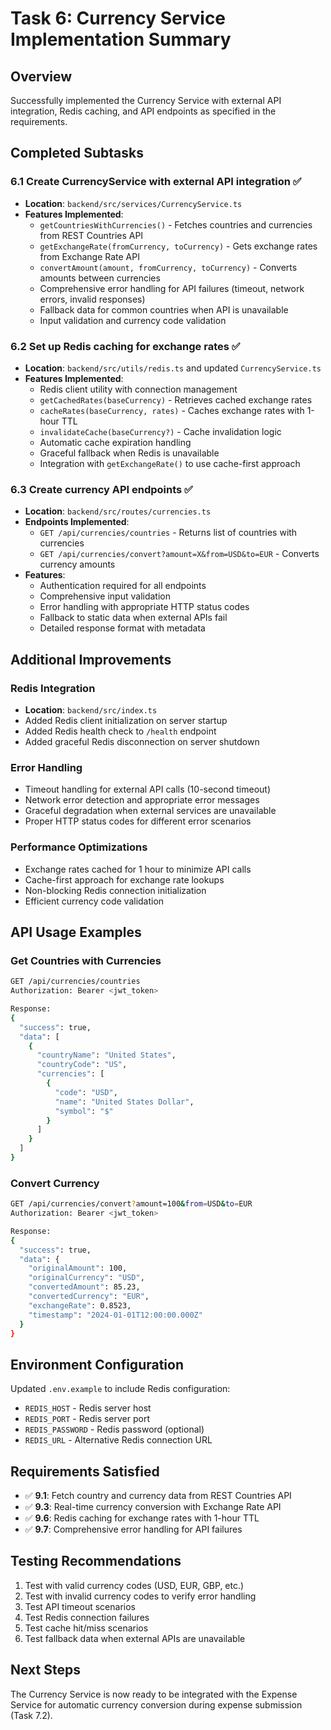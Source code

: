 # Task 6: Currency Service Implementation Summary

## Overview
Successfully implemented the Currency Service with external API integration, Redis caching, and API endpoints as specified in the requirements.

## Completed Subtasks

### 6.1 Create CurrencyService with external API integration ✅
- **Location**: `backend/src/services/CurrencyService.ts`
- **Features Implemented**:
  - `getCountriesWithCurrencies()` - Fetches countries and currencies from REST Countries API
  - `getExchangeRate(fromCurrency, toCurrency)` - Gets exchange rates from Exchange Rate API
  - `convertAmount(amount, fromCurrency, toCurrency)` - Converts amounts between currencies
  - Comprehensive error handling for API failures (timeout, network errors, invalid responses)
  - Fallback data for common countries when API is unavailable
  - Input validation and currency code validation

### 6.2 Set up Redis caching for exchange rates ✅
- **Location**: `backend/src/utils/redis.ts` and updated `CurrencyService.ts`
- **Features Implemented**:
  - Redis client utility with connection management
  - `getCachedRates(baseCurrency)` - Retrieves cached exchange rates
  - `cacheRates(baseCurrency, rates)` - Caches exchange rates with 1-hour TTL
  - `invalidateCache(baseCurrency?)` - Cache invalidation logic
  - Automatic cache expiration handling
  - Graceful fallback when Redis is unavailable
  - Integration with `getExchangeRate()` to use cache-first approach

### 6.3 Create currency API endpoints ✅
- **Location**: `backend/src/routes/currencies.ts`
- **Endpoints Implemented**:
  - `GET /api/currencies/countries` - Returns list of countries with currencies
  - `GET /api/currencies/convert?amount=X&from=USD&to=EUR` - Converts currency amounts
- **Features**:
  - Authentication required for all endpoints
  - Comprehensive input validation
  - Error handling with appropriate HTTP status codes
  - Fallback to static data when external APIs fail
  - Detailed response format with metadata

## Additional Improvements

### Redis Integration
- **Location**: `backend/src/index.ts`
- Added Redis client initialization on server startup
- Added Redis health check to `/health` endpoint
- Added graceful Redis disconnection on server shutdown

### Error Handling
- Timeout handling for external API calls (10-second timeout)
- Network error detection and appropriate error messages
- Graceful degradation when external services are unavailable
- Proper HTTP status codes for different error scenarios

### Performance Optimizations
- Exchange rates cached for 1 hour to minimize API calls
- Cache-first approach for exchange rate lookups
- Non-blocking Redis connection initialization
- Efficient currency code validation

## API Usage Examples

### Get Countries with Currencies
```bash
GET /api/currencies/countries
Authorization: Bearer <jwt_token>

Response:
{
  "success": true,
  "data": [
    {
      "countryName": "United States",
      "countryCode": "US",
      "currencies": [
        {
          "code": "USD",
          "name": "United States Dollar",
          "symbol": "$"
        }
      ]
    }
  ]
}
```

### Convert Currency
```bash
GET /api/currencies/convert?amount=100&from=USD&to=EUR
Authorization: Bearer <jwt_token>

Response:
{
  "success": true,
  "data": {
    "originalAmount": 100,
    "originalCurrency": "USD",
    "convertedAmount": 85.23,
    "convertedCurrency": "EUR",
    "exchangeRate": 0.8523,
    "timestamp": "2024-01-01T12:00:00.000Z"
  }
}
```

## Environment Configuration
Updated `.env.example` to include Redis configuration:
- `REDIS_HOST` - Redis server host
- `REDIS_PORT` - Redis server port  
- `REDIS_PASSWORD` - Redis password (optional)
- `REDIS_URL` - Alternative Redis connection URL

## Requirements Satisfied
- ✅ **9.1**: Fetch country and currency data from REST Countries API
- ✅ **9.3**: Real-time currency conversion with Exchange Rate API
- ✅ **9.6**: Redis caching for exchange rates with 1-hour TTL
- ✅ **9.7**: Comprehensive error handling for API failures

## Testing Recommendations
1. Test with valid currency codes (USD, EUR, GBP, etc.)
2. Test with invalid currency codes to verify error handling
3. Test API timeout scenarios
4. Test Redis connection failures
5. Test cache hit/miss scenarios
6. Test fallback data when external APIs are unavailable

## Next Steps
The Currency Service is now ready to be integrated with the Expense Service for automatic currency conversion during expense submission (Task 7.2).